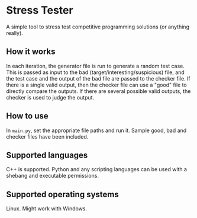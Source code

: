 # Stress Tester
A simple tool to stress test competitive programming solutions (or anything really).

## How it works
In each iteration, the generator file is run to generate a random test case. This is passed as input to the bad (target/interesting/suspicious) file, and the test case and the output of the bad file are passed to the checker file. If there is a single valid output, then the checker file can use a "good" file to directly compare the outputs. If there are several possible valid outputs, the checker is used to judge the output.

## How to use
In `main.py`, set the appropriate file paths and run it. Sample good, bad and checker files have been included.

## Supported languages
C++ is supported. Python and any scripting languages can be used with a shebang and executable permissions.

## Supported operating systems
Linux. Might work with Windows.
